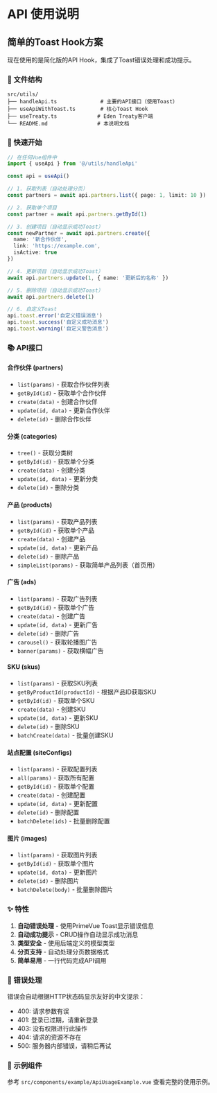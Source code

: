# API 使用说明

## 简单的Toast Hook方案

现在使用的是简化版的API Hook，集成了Toast错误处理和成功提示。

### 📁 文件结构

```
src/utils/
├── handleApi.ts              # 主要的API接口（使用Toast）
├── useApiWithToast.ts        # 核心Toast Hook
├── useTreaty.ts             # Eden Treaty客户端
└── README.md                # 本说明文档
```

### 🚀 快速开始

```typescript
// 在任何Vue组件中
import { useApi } from '@/utils/handleApi'

const api = useApi()

// 1. 获取列表（自动处理分页）
const partners = await api.partners.list({ page: 1, limit: 10 })

// 2. 获取单个项目
const partner = await api.partners.getById(1)

// 3. 创建项目（自动显示成功Toast）
const newPartner = await api.partners.create({
  name: '新合作伙伴',
  link: 'https://example.com',
  isActive: true
})

// 4. 更新项目（自动显示成功Toast）
await api.partners.update(1, { name: '更新后的名称' })

// 5. 删除项目（自动显示成功Toast）
await api.partners.delete(1)

// 6. 自定义Toast
api.toast.error('自定义错误消息')
api.toast.success('自定义成功消息')
api.toast.warning('自定义警告消息')
```

### 📚 API接口

#### 合作伙伴 (partners)
- `list(params)` - 获取合作伙伴列表
- `getById(id)` - 获取单个合作伙伴
- `create(data)` - 创建合作伙伴
- `update(id, data)` - 更新合作伙伴
- `delete(id)` - 删除合作伙伴

#### 分类 (categories)
- `tree()` - 获取分类树
- `getById(id)` - 获取单个分类
- `create(data)` - 创建分类
- `update(id, data)` - 更新分类
- `delete(id)` - 删除分类

#### 产品 (products)
- `list(params)` - 获取产品列表
- `getById(id)` - 获取单个产品
- `create(data)` - 创建产品
- `update(id, data)` - 更新产品
- `delete(id)` - 删除产品
- `simpleList(params)` - 获取简单产品列表（首页用）

#### 广告 (ads)
- `list(params)` - 获取广告列表
- `getById(id)` - 获取单个广告
- `create(data)` - 创建广告
- `update(id, data)` - 更新广告
- `delete(id)` - 删除广告
- `carousel()` - 获取轮播图广告
- `banner(params)` - 获取横幅广告

#### SKU (skus)
- `list(params)` - 获取SKU列表
- `getByProductId(productId)` - 根据产品ID获取SKU
- `getById(id)` - 获取单个SKU
- `create(data)` - 创建SKU
- `update(id, data)` - 更新SKU
- `delete(id)` - 删除SKU
- `batchCreate(data)` - 批量创建SKU

#### 站点配置 (siteConfigs)
- `list(params)` - 获取配置列表
- `all(params)` - 获取所有配置
- `getById(id)` - 获取单个配置
- `create(data)` - 创建配置
- `update(id, data)` - 更新配置
- `delete(id)` - 删除配置
- `batchDelete(ids)` - 批量删除配置

#### 图片 (images)
- `list(params)` - 获取图片列表
- `getById(id)` - 获取单个图片
- `update(id, data)` - 更新图片
- `delete(id)` - 删除图片
- `batchDelete(body)` - 批量删除图片

### ✨ 特性

1. **自动错误处理** - 使用PrimeVue Toast显示错误信息
2. **自动成功提示** - CRUD操作自动显示成功消息
3. **类型安全** - 使用后端定义的模型类型
4. **分页支持** - 自动处理分页数据格式
5. **简单易用** - 一行代码完成API调用

### 🎯 错误处理

错误会自动根据HTTP状态码显示友好的中文提示：

- 400: 请求参数有误
- 401: 登录已过期，请重新登录
- 403: 没有权限进行此操作
- 404: 请求的资源不存在
- 500: 服务器内部错误，请稍后再试

### 📝 示例组件

参考 `src/components/example/ApiUsageExample.vue` 查看完整的使用示例。